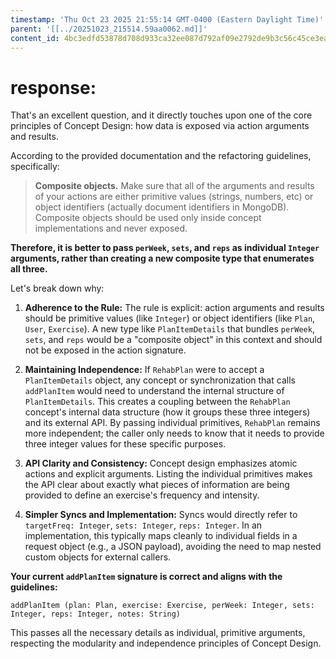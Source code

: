 ```yaml
---
timestamp: 'Thu Oct 23 2025 21:55:14 GMT-0400 (Eastern Daylight Time)'
parent: '[[../20251023_215514.59aa0062.md]]'
content_id: 4bc3edfd53878d708d933ca32ee087d792af09e2792de9b3c56c45ce3ea5d390
---
```


# response:

That's an excellent question, and it directly touches upon one of the core principles of Concept Design: how data is exposed via action arguments and results.

According to the provided documentation and the refactoring guidelines, specifically:

> **Composite objects.** Make sure that all of the arguments and results of your actions are either primitive values (strings, numbers, etc) or object identifiers (actually document identifiers in MongoDB). Composite objects should be used only inside concept implementations and never exposed.

**Therefore, it is better to pass `perWeek`, `sets`, and `reps` as individual `Integer` arguments, rather than creating a new composite type that enumerates all three.**

Let's break down why:

1. **Adherence to the Rule:** The rule is explicit: action arguments and results should be primitive values (like `Integer`) or object identifiers (like `Plan`, `User`, `Exercise`). A new type like `PlanItemDetails` that bundles `perWeek`, `sets`, and `reps` would be a "composite object" in this context and should not be exposed in the action signature.

2. **Maintaining Independence:** If `RehabPlan` were to accept a `PlanItemDetails` object, any concept or synchronization that calls `addPlanItem` would need to understand the internal structure of `PlanItemDetails`. This creates a coupling between the `RehabPlan` concept's internal data structure (how it groups these three integers) and its external API. By passing individual primitives, `RehabPlan` remains more independent; the caller only needs to know that it needs to provide three integer values for these specific purposes.

3. **API Clarity and Consistency:** Concept design emphasizes atomic actions and explicit arguments. Listing the individual primitives makes the API clear about exactly what pieces of information are being provided to define an exercise's frequency and intensity.

4. **Simpler Syncs and Implementation:** Syncs would directly refer to `targetFreq: Integer`, `sets: Integer`, `reps: Integer`. In an implementation, this typically maps cleanly to individual fields in a request object (e.g., a JSON payload), avoiding the need to map nested custom objects for external callers.

**Your current `addPlanItem` signature is correct and aligns with the guidelines:**

```
addPlanItem (plan: Plan, exercise: Exercise, perWeek: Integer, sets: Integer, reps: Integer, notes: String)
```

This passes all the necessary details as individual, primitive arguments, respecting the modularity and independence principles of Concept Design.
